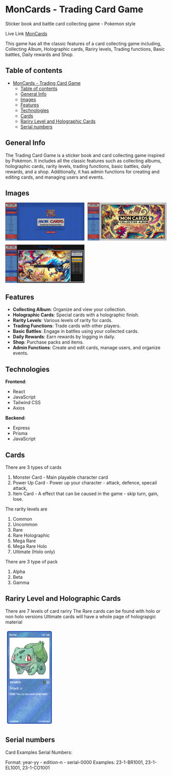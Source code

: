 # MonCards - Trading Card Game

Sticker book and battle card collecting game - Pokemon style

Live Link [MonCards](https://mon-cards.netlify.app/)

This game has all the classic features of a card collecting game including,
Collecting Album, Holographic cards, Rariry levels, Trading functions, Basic battles, Daily rewards and Shop.


## Table of contents

- [MonCards - Trading Card Game](#moncards---trading-card-game)
  - [Table of contents](#table-of-contents)
  - [General Info](#general-info)
  - [Images](#images)
  - [Features](#features)
  - [Technologies](#technologies)
  - [Cards](#cards)
  - [Rariry Level and Holographic Cards](#rariry-level-and-holographic-cards)
  - [Serial numbers](#serial-numbers)

## General Info

The Trading Card Game is a sticker book and card collecting game inspired by Pokémon. It includes all the classic features such as collecting albums, holographic cards, rarity levels, trading functions, basic battles, daily rewards, and a shop. Additionally, it has admin functions for creating and editing cards, and managing users and events.

## Images

<div style="display: grid; grid-template-columns: repeat(2, 1fr); gap: 10px;">
  <div><img src="./assets/images/home_page.png" alt="Trading Card Game" style="width: 100%;"/></div>
  <div><img src="./assets/images/album_cover.png" alt="Card Album" style="width: 100%;"/></div>
  <div><img src="./assets/images/battle_screen.png" alt="Battle Screen" style="width: 100%;"/></div>
</div>


## Features

- **Collecting Album**: Organize and view your collection.
- **Holographic Cards**: Special cards with a holographic finish.
- **Rarity Levels**: Various levels of rarity for cards.
- **Trading Functions**: Trade cards with other players.
- **Basic Battles**: Engage in battles using your collected cards.
- **Daily Rewards**: Earn rewards by logging in daily.
- **Shop**: Purchase packs and items.
- **Admin Functions**: Create and edit cards, manage users, and organize events.

## Technologies

**Frontend**:

- React
- JavaScript
- Tailwind CSS
- Axios

**Backend**:

- Express
- Prisma
- JavaScript

## Cards

There are 3 types of cards

1. Monster Card - Main playable character card
2. Power Up Card - Power up your character - attack, defence, specail attack,
3. Item Card - A effect that can be caused in the game - skip turn, gain, lose.

The rarity levels are

1. Common
2. Uncommon
3. Rare
4. Rare Holographic
5. Mega Rare
6. Mega Rare Holo
7. Ultimate (Holo only)

There are 3 type of pack

1. Alpha
2. Beta
3. Gamma

## Rariry Level and Holographic Cards

There are 7 levels of card rariry
The Rare cards can be found with holo or non holo versions
Ultimate cards will have a whole page of holograpgic material

<img height='300px' src='./assets/images/holo-example-card.png' alt='Card Examples' />

## Serial numbers

Card Examples
Serial Numbers:

Format: year-yy - edition-n - serial-0000
Examples: 23-1-BR1001, 23-1-EL1001, 23-1-CO1001
